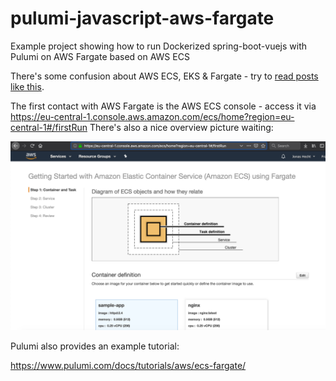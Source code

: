 # pulumi-javascript-aws-fargate
Example project showing how to run Dockerized spring-boot-vuejs with Pulumi on AWS Fargate based on AWS ECS

There's some confusion about AWS ECS, EKS & Fargate - try to [read posts like this](https://cloudonaut.io/ecs-vs-fargate-whats-the-difference/).

The first contact with AWS Fargate is the AWS ECS console - access it via https://eu-central-1.console.aws.amazon.com/ecs/home?region=eu-central-1#/firstRun There's also a nice overview picture waiting:

![aws-ecs-fargate-console](screenshots/aws-ecs-fargate-console.png)

Pulumi also provides an example tutorial:

https://www.pulumi.com/docs/tutorials/aws/ecs-fargate/